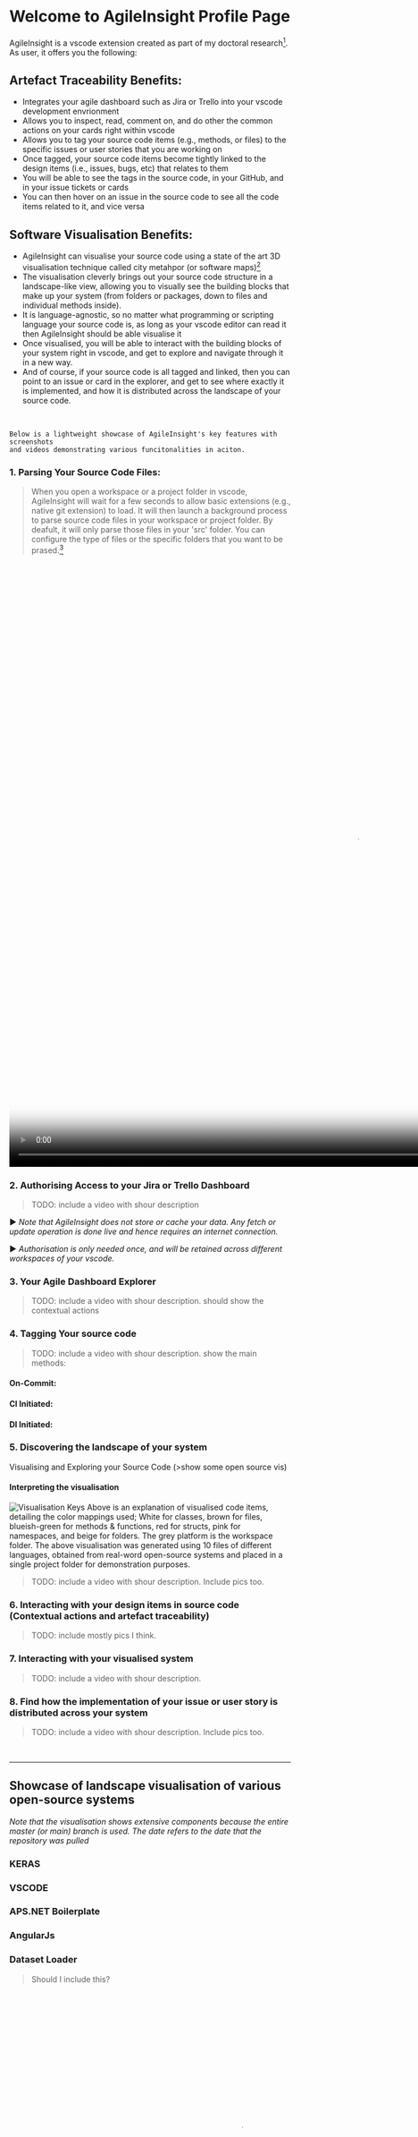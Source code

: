 # Welcome to AgileInsight Profile Page

AgileInsight is a vscode extension created as part of my doctoral research[^thesis]. As user, it offers you the following:

[^thesis]: <sup>Add Link to thesis once published.</sup>

## Artefact Traceability Benefits:
- Integrates your agile dashboard such as Jira or Trello into your vscode development envrionment
- Allows you to inspect, read, comment on, and do other the common actions on your cards right within vscode
- Allows you to tag your source code items (e.g., methods, or files) to the specific issues or user stories that you are working on
- Once tagged, your source code items become tightly linked to the design items (i.e., issues, bugs, etc) that relates to them
- You will be able to see the tags in the source code, in your GitHub, and in your issue tickets or cards
- You can then hover on an issue in the source code to see all the code items related to it, and vice versa

## Software Visualisation Benefits:
- AgileInsight can visualise your source code using a state of the art 3D visualisation technique called city metahpor (or software maps)[^1]
- The visualisation cleverly brings out your source code structure in a landscape-like view, allowing you to visually see the building blocks that make up your system (from folders or packages, down to files and individual methods inside).
- It is language-agnostic, so no matter what programming or scripting language your source code is, as long as your vscode editor can read it then AgileInsight should be able visualise it
- Once visualised, you will be able to interact with the building blocks of your system right in vscode, and get to explore and navigate through it in a new way.
- And of course, if your source code is all tagged and linked, then you can point to an issue or card in the explorer, and get to see where exactly it is implemented, and how it is distributed across the landscape of your source code.

<br>

```
Below is a lightweight showcase of AgileInsight's key features with screenshots
and videos demonstrating various funcitonalities in aciton.
```

### 1. Parsing Your Source Code Files:
>When you open a workspace or a project folder in vscode, AgileInsight will wait for a few seconds to allow basic extensions (e.g., native git extension) to load. It will then launch a background process to parse source code files in your workspace or project folder. By deafult, it will only parse those files in your 'src' folder. You can configure the type of files or the specific folders that you want to be prased.[^parsing]
<video width="1240" height="1080" controls="true" allowfullscreen="true" poster="Screen Shot 2022-04-12 at 12.37.28 AM.png">
  <source src="video captures/Parsing a Workspace.mp4" type="video/mp4">
</video>

[^parsing]: Note that due to current limitations with LSP implementation of different languages, AgileInsight will sometimes have to force open some files in order to trigger their language server to fulfil the request. LSP technology is still in its early phases, and future improvements are expected in the near future. Also, the parsing operation is influenced by the behaviour of the individual language server and thus timing can vary between different runs. Here is a nother parsing example of the same workspace: [Another Parsing Run](https://github.com/Blaiski/agileInsight.page/video%20captures/Parsing%20a Workspace2.mp4) 

### 2. Authorising Access to your Jira or Trello Dashboard
>TODO: include a video with shour description

▶︎ *Note that AgileInsight does not store or cache your data. Any fetch or update operation is done live and hence requires an internet connection.*

▶︎ _Authorisation is only needed once, and will be retained across different workspaces of your vscode._


### 3. Your Agile Dashboard Explorer
>TODO: include a video with shour description. should show the contextual actions

### 4. Tagging Your source code
>TODO: include a video with shour description. show the main methods: 
#### On-Commit:
#### CI Initiated:
#### DI Initiated:

### 5. Discovering the landscape of your system 
Visualising and Exploring your Source Code (>show some open source vis)

#### Interpreting the visualisation
![Visualisation Keys](https://user-images.githubusercontent.com/31612240/178110883-e8c6295a-451f-4c2e-9f57-3fd93b2322e8.png)
Above is an explanation of visualised code items, detailing the color mappings used; White for classes, brown for files, blueish-green for methods & functions, red for structs, pink for namespaces, and beige for folders. The grey platform is the workspace folder. The above visualisation was generated using 10 files of different languages, obtained from real-word open-source systems and placed in a single project folder for demonstration purposes. 


>TODO: include a video with shour description. Include pics too.

### 6. Interacting with your design items in source code (Contextual actions and artefact traceability)
>TODO: include mostly pics I think.

### 7. Interacting with your visualised system
>TODO: include a video with shour description.

### 8. Find how the implementation of your issue or user story is distributed across your system
>TODO: include a video with shour description. Include pics too.

<br>

***


## Showcase of landscape visualisation of various open-source systems
*Note that the visualisation shows extensive components because the entire master (or main) branch is used. The date refers to the date that the repository was pulled*
### KERAS
### VSCODE
### APS.NET Boilerplate
### AngularJs

### Dataset Loader
>Should I include this?

[^1]: <sup>For city metaphor, see [Wettel, Richard, and Michele Lanza. 2007. “Visualizing Software Systems as Cities.” In VISSOFT 2007 - Proceedings of the 4th IEEE International Workshop on Visualizing Software for Understanding and Analysis, 92–99.](https://doi.org/10.1109/VISSOF.2007.4290706) and for software maps see [Bohnet, Johannes, and Jürgen Döllner. 2011. “Monitoring Code Quality and Development Activity by Software Maps.” Proceedings - International Conference on Software Engineering, 9–16.](https://doi.org/10.1145/1985362.1985365). Both are based on the heirarchical treemap containment approach introduced by Johnson and Shneiderman [Johnson, Brian, and Ben Shneiderman. 1991. “Tree-Maps: A Space-Filling Approach to the Visualization of Hierarchical Information Structures.” Proceedings of the 2nd Conference on Visualization 1991, VIS 1991, 284–91.](https://doi.org/10.1109/VISUAL.1991.175815)</sup>


<video width="824" height="576" controls="true" allowfullscreen="true" poster="Screen Shot 2022-04-12 at 12.37.28 AM.png">
  <source src="Agile Dashboard Integration (Contextual Actions).mp4" type="video/mp4">
</video>

---
